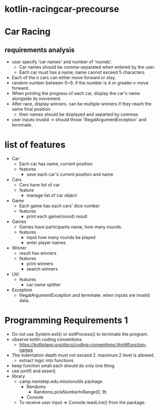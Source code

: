 # kotlin-racingcar-precourse

# Car Racing

## requirements analysis
- user specify 'car names' and number of 'rounds'.
  - Car names should be comma-separated when entered by the user.
  - Each car must has a name, name cannot exceed 5 characters.
- Each of the n cars can either move forward or stay.
- random number between 0~9. if the number is 4 or greater-> move forward.
- When printing the progress of each car, display the car's name alongside its movement.
- After race, display winners. can be multiple winners if they reach the same final position.
  - their names should be dsiplayed and separted by commas.
- user inputs invalid -> should throw 'IllegalArgumentException' and terminate.

# list of features
- Car
  - Each car has name, current position
  - features
    - save each car's current position and name
- Cars
  - Cars have list of car
  - feature
    - manage list of car object
- Game
  - Each game has each cars' dice number
  - features
    - print each game(round) result
- Games
  - Games have participants name, how many rounds.
  - features
    - input how many rounds be played
    - enter player names
- Winner
  - result has winners
  - features
    - print winners
    - search winners
- Util
  - features
    - car name splitter
- Exception
  - IllegalArgumentException and terminate. when inputs are invalid data.

# Programming Requirements 1
- Do not use System.exit() or exitProcess() to terminate the program.
- observe kotlin coding conventions
  - https://kotlinlang.org/docs/coding-conventions.html#function-names
- The indentation depth must not exceed 2. maximum 2 level is allowed.
  - extract logic into functions
- keep function small each should do only one thing.
- use junit5 and assertj
- library
  - camp.nextstep.edu.missionutils package.
    - Randoms
      - Randoms.pickNumberInRange(0, 9)
    - Console
  - To receive user input => Console.readLine() from the package.